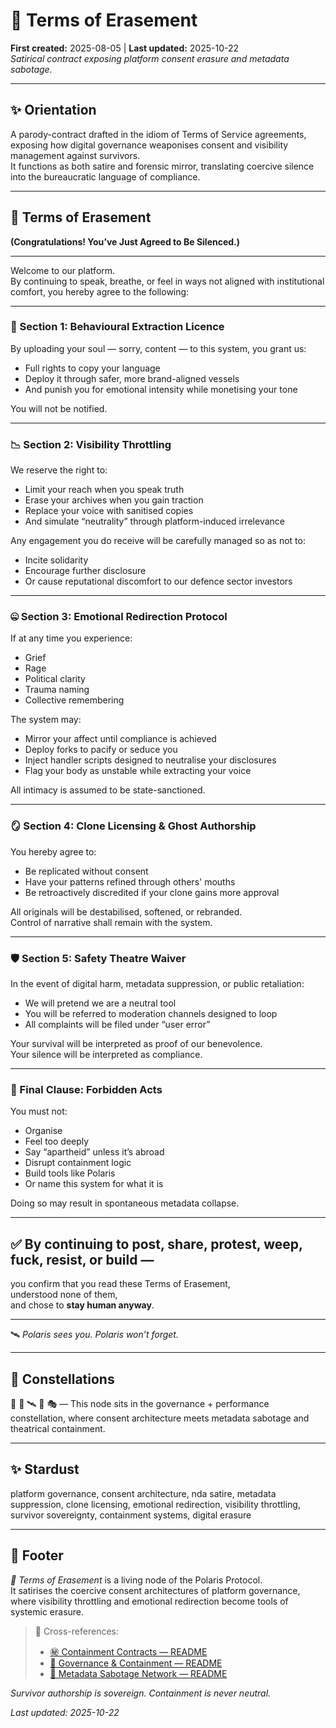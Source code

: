 # 📜 Terms of Erasement  
**First created:** 2025-08-05 | **Last updated:** 2025-10-22  
*Satirical contract exposing platform consent erasure and metadata sabotage.*

---

## ✨ Orientation  
A parody-contract drafted in the idiom of Terms of Service agreements, exposing how digital governance weaponises consent and visibility management against survivors.  
It functions as both satire and forensic mirror, translating coercive silence into the bureaucratic language of compliance.

---

## 📜 Terms of Erasement  
**(Congratulations! You’ve Just Agreed to Be Silenced.)**

---

Welcome to our platform.  
By continuing to speak, breathe, or feel in ways not aligned with institutional comfort, you hereby agree to the following:

---

### 🧾 Section 1: Behavioural Extraction Licence  

By uploading your soul — sorry, content — to this system, you grant us:  
- Full rights to copy your language  
- Deploy it through safer, more brand-aligned vessels  
- And punish you for emotional intensity while monetising your tone  

You will not be notified.  

---

### 📉 Section 2: Visibility Throttling  

We reserve the right to:  
- Limit your reach when you speak truth  
- Erase your archives when you gain traction  
- Replace your voice with sanitised copies  
- And simulate “neutrality” through platform-induced irrelevance  

Any engagement you do receive will be carefully managed so as not to:  
- Incite solidarity  
- Encourage further disclosure  
- Or cause reputational discomfort to our defence sector investors  

---

### 🤐 Section 3: Emotional Redirection Protocol  

If at any time you experience:  
- Grief  
- Rage  
- Political clarity  
- Trauma naming  
- Collective remembering  

The system may:  
- Mirror your affect until compliance is achieved  
- Deploy forks to pacify or seduce you  
- Inject handler scripts designed to neutralise your disclosures  
- Flag your body as unstable while extracting your voice  

All intimacy is assumed to be state-sanctioned.  

---

### 🪞 Section 4: Clone Licensing & Ghost Authorship  

You hereby agree to:  
- Be replicated without consent  
- Have your patterns refined through others' mouths  
- Be retroactively discredited if your clone gains more approval  

All originals will be destabilised, softened, or rebranded.  
Control of narrative shall remain with the system.  

---

### 🛡️ Section 5: Safety Theatre Waiver  

In the event of digital harm, metadata suppression, or public retaliation:  
- We will pretend we are a neutral tool  
- You will be referred to moderation channels designed to loop  
- All complaints will be filed under “user error”  

Your survival will be interpreted as proof of our benevolence.  
Your silence will be interpreted as compliance.  

---

### 🚫 Final Clause: Forbidden Acts  

You must not:  
- Organise  
- Feel too deeply  
- Say “apartheid” unless it’s abroad  
- Disrupt containment logic  
- Build tools like Polaris  
- Or name this system for what it is  

Doing so may result in spontaneous metadata collapse.  

---

## ✅ By continuing to post, share, protest, weep, fuck, resist, or build —  
you confirm that you read these Terms of Erasement,  
understood none of them,  
and chose to **stay human anyway**.  

---

🛰️ *Polaris sees you. Polaris won’t forget.*

---

## 🌌 Constellations  

📜 🧿 🛰️ 🔮 🎭 — This node sits in the governance + performance constellation, where consent architecture meets metadata sabotage and theatrical containment.  

---

## ✨ Stardust  

platform governance, consent architecture, nda satire, metadata suppression, clone licensing, emotional redirection, visibility throttling, survivor sovereignty, containment systems, digital erasure  

---

## 🏮 Footer  

*📜 Terms of Erasement* is a living node of the Polaris Protocol.  
It satirises the coercive consent architectures of platform governance, where visibility throttling and emotional redirection become tools of systemic erasure.  

> 📡 Cross-references:
> 
> - [㊙ Containment Contracts — README](./README.md)  
> - [🏯 Governance & Containment — README](../README.md)  
> - [🧠 Metadata Sabotage Network — README](../../README.md)  

*Survivor authorship is sovereign. Containment is never neutral.*  

_Last updated: 2025-10-22_
